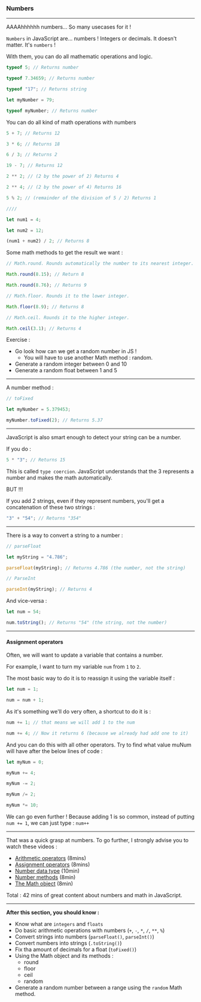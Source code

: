 ### Numbers

---

AAAAhhhhhh numbers...
So many usecases for it !

`Numbers` in JavaScript are... numbers ! Integers or decimals. It doesn't matter. It's `numbers` !

With them, you can do all mathematic operations and logic.

```js
typeof 5; // Returns number

typeof 7.34659; // Returns number

typeof "17"; // Returns string

let myNumber = 79;

typeof myNumber; // Returns number
```

You can do all kind of math operations with numbers

```js
5 + 7; // Returns 12

3 * 6; // Returns 18

6 / 3; // Returns 2

19 - 7; // Returns 12

2 ** 2; // (2 by the power of 2) Returns 4

2 ** 4; // (2 by the power of 4) Returns 16

5 % 2; // (remainder of the division of 5 / 2) Returns 1

////

let num1 = 4;

let num2 = 12;

(num1 + num2) / 2; // Returns 8
```

Some math methods to get the result we want :

```js
// Math.round. Rounds automatically the number to its nearest integer.

Math.round(8.15); // Return 8

Math.round(8.76); // Returns 9

// Math.floor. Rounds it to the lower integer.

Math.floor(8.9); // Returns 8

// Math.ceil. Rounds it to the higher integer.

Math.ceil(3.1); // Returns 4
```

Exercise :

- Go look how can we get a random number in JS !
  - You will have to use another Math method : random.
- Generate a random integer between 0 and 10
- Generate a random float between 1 and 5

---

A number method :

```js
// toFixed

let myNumber = 5.379453;

myNumber.toFixed(2); // Returns 5.37
```

---

JavaScript is also smart enough to detect your string can be a number.

If you do :

```js
5 * "3"; // Returns 15
```

This is called `type coercion`. JavaScript understands that the 3 represents a number and makes the math automatically.

BUT !!!

If you add 2 strings, even if they represent numbers, you'll get a concatenation of these two strings :

```js
"3" + "54"; // Returns "354"
```

---

There is a way to convert a string to a number :

```js
// parseFloat

let myString = "4.786";

parseFloat(myString); // Returns 4.786 (the number, not the string)

// ParseInt

parseInt(myString); // Returns 4
```

And vice-versa :

```js
let num = 54;

num.toString(); // Returns "54" (the string, not the number)
```

---

#### Assignment operators

Often, we will want to update a variable that contains a number.

For example, I want to turn my variable `num` from `1` to `2`.

The most basic way to do it is to reassign it using the variable itself :

```js
let num = 1;

num = num + 1;
```

As it's something we'll do very often, a shortcut to do it is :

```js
num += 1; // that means we will add 1 to the num

num += 4; // Now it returns 6 (because we already had add one to it)
```

And you can do this with all other operators.
Try to find what value muNum will have after the below lines of code :

```js
let myNum = 0;

myNum += 4;

myNum -= 2;

myNum /= 2;

myNum *= 10;
```

We can go even further ! Because adding 1 is so common, instead of putting `num += 1`, we can just type : `num++`

---

That was a quick grasp at numbers.
To go further, I strongly advise you to watch these videos :

- [Arithmetic operators](https://youtu.be/iqd6KKjB7gc?si=VX9aQiDlWzI4f8e8) (8mins)
- [Assignment operators](https://youtu.be/h9t8r25oPqs?si=7TpKMRNyKoyBSpYg) (8mins)
- [Number data type](https://youtu.be/0ELC8R69Rkw?si=Sltha1pdd2aDbwvP) (10min)
- [Number methods](https://youtu.be/DUV73ireecw?si=M6XnBgfb4eEsBsNe) (8min)
- [The Math object](https://youtu.be/93Nd8f9HU8Q?si=y2isz3kdY7uLHRpn) (8min)

Total : 42 mins of great content about numbers and math in JavaScript.

---

**After this section, you should know :**

- Know what are `integers` and `floats`
- Do basic arithmetic operations with numbers (`+`, `-`, `*`, `/`, `**`, `%`)
- Convert strings into numbers (`parseFloat()`, `parseInt()`)
- Convert numbers into strings (`.toString()`)
- Fix tha amount of decimals for a float (`toFixed()`)
- Using the Math object and its methods :
  - round
  - floor
  - ceil
  - random
- Generate a random number between a range using the `random` Math method.
